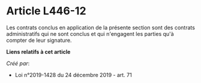 # Article L446-12

Les contrats conclus en application de la présente section sont des contrats administratifs qui ne sont conclus et qui
n'engagent les parties qu'à compter de leur signature.

**Liens relatifs à cet article**

_Créé par_:

  - Loi n°2019-1428 du 24 décembre 2019 - art. 71
